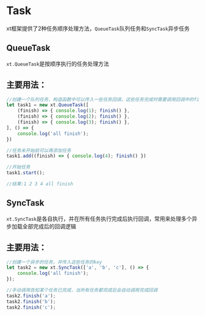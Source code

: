 # Task

xt框架提供了2种任务顺序处理方法，`QueueTask`队列任务和`SyncTask`异步任务

## QueueTask

`xt.QueueTask`是按顺序执行的任务处理方法

## 主要用法：

```js
//创建一个队列任务，构造函数中可以传入一些任务回调，这些任务完成时需要调用回调中的finish方法
let task1 = new xt.QueueTask([
    (finish) => { console.log(1); finish() },
    (finish) => { console.log(2); finish() },
    (finish) => { console.log(3); finish() },
], () => {
    console.log('all finish');
})

//任务未开始前可以再添加任务
task1.add((finish) => { console.log(4); finish() })

//开始任务
task1.start();

//结果:1 2 3 4 all finish
```

## SyncTask

`xt.SyncTask`是各自执行，并在所有任务执行完成后执行回调，常用来处理多个异步加载全部完成后的回调逻辑

## 主要用法：

```js
//创建一个异步的任务，并传入这些任务的key
let task2 = new xt.SyncTask(['a', 'b', 'c'], () => {
    console.log('all finish');
});

//手动调用告知某个任务已完成，当所有任务都完成后会自动调用完成回调
task2.finish('a');
task2.finish('b');
task2.finish('c');
```
